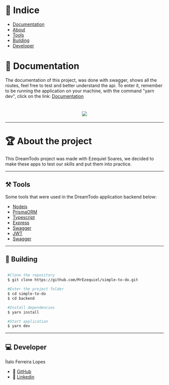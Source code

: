 # 🔎 Indice

- [Documentation](#-documentation)
- [About](#-about-the-project)
- [Tools](#-tools)
- [Building](#-building)
- [Developer](#-developer)


# 📒 Documentation

The documentation of this project, was done with swagger, shows all the routes, feel free to test and better understand the api. To enter it, remember to be running the application on your machine, with the command "yarn dev", click on the link: [Documentation](http://localhost:3333/api-docs/)


<h1 align='center'>
  <img src='https://cdn.discordapp.com/attachments/743206177030275115/947239662773231677/unknown.png'>
</h1>


---

# 🏆 About the project

This DreamTodo project was made with Ezequiel Soares, we decided to make these apps to test our skills and put them into practice.

---

## ⚒ Tools

Some tools that were used in the DreamTodo application backend below:

- [Nodejs](https://nodejs.org/en/)
- [PrismaORM](https://www.prisma.io/)
- [Typescript](https://www.typescriptlang.org/)
- [Express](https://expressjs.com/)
- [Swagger](https://swagger.io/)
- [JWT](https://jwt.io/)
- [Swagger](https://swagger.io/)

---

## 📜 Building

```bash

 #Clone the repository
 $ git clone https://github.com/MrEzequiel/simple-to-do.git

 #Enter the project folder
 $ cd simple-to-do
 $ cd backend

 #Install dependencies
 $ yarn install

 #Start application 
 $ yarn dev

```

---

## 💻 Developer

Ítalo Ferreira Lopes

- 🎫 [GitHub](https://github.com/ItaloFL)
- 🎫 [Linkedin](https://www.linkedin.com/in/italo-ferreira-598223223/)